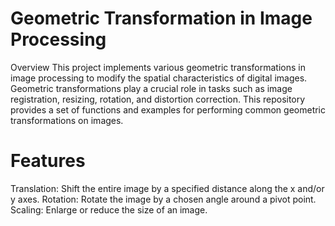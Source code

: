 # Geometric Transformation in Image Processing
Overview
This project implements various geometric transformations in image processing to modify the spatial characteristics of digital images. Geometric transformations play a crucial role in tasks such as image registration, resizing, rotation, and distortion correction. This repository provides a set of functions and examples for performing common geometric transformations on images.

# Features
Translation: Shift the entire image by a specified distance along the x and/or y axes.
Rotation: Rotate the image by a chosen angle around a pivot point.
Scaling: Enlarge or reduce the size of an image.
